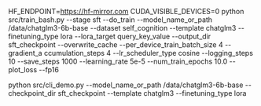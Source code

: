 

HF_ENDPOINT=https://hf-mirror.com CUDA_VISIBLE_DEVICES=0 python src/train_bash.py --stage sft     --do_train     --model_name_or_path /data/chatglm3-6b-base  --dataset self_cognition  --template chatglm3     --finetuning_type lora     --lora_target query_key_value   --output_dir sft_checkpoint --overwrite_cache --per_device_train_batch_size 4  --gradient_a
ccumulation_steps 4     --lr_scheduler_type cosine     --logging_steps 10     --save_steps 1000     --learning_rate 5e-5     --num_train_epochs 10.0     --plot_loss     --fp16


python src/cli_demo.py     --model_name_or_path /data/chatglm3-6b-base   --checkpoint_dir sft_checkpoint     --template chatglm3     --finetuning_type lora
